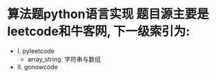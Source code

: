 # 算法题python语言实现 题目源主要是leetcode和牛客网, 下一级索引为:


- I. pyleetcode
  - array_string: 字符串与数组
- II. gonowcode
